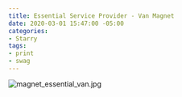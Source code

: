 ```yaml
---
title: Essential Service Provider - Van Magnet
date: 2020-03-01 15:47:00 -05:00
categories:
- Starry
tags:
- print
- swag
---
```


![magnet_essential_van.jpg](/uploads/magnet_essential_van.jpg)